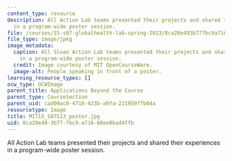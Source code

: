 ```yaml
---
content_type: resource
description: All Action Lab teams presented their projects and shared their experiences
  in a program-wide poster session.
file: /courses/15-s07-globalhealth-lab-spring-2013/8ca20e493b777bc9a71668ee0bad4ffb_MIT15_S07S13_poster.jpg
file_type: image/jpeg
image_metadata:
  caption: All Sloan Action Lab teams presented their projects and shared their experiences
    in a program-wide poster session.
  credit: Image courtesy of MIT OpenCourseWare.
  image-alt: People speaking in front of a poster.
learning_resource_types: []
ocw_type: OCWImage
parent_title: Applications Beyond the Course
parent_type: CourseSection
parent_uid: cad09ac0-4718-423b-a9fa-221959f7b04a
resourcetype: Image
title: MIT15_S07S13_poster.jpg
uid: 8ca20e49-3b77-7bc9-a716-68ee0bad4ffb
---
```

All Action Lab teams presented their projects and shared their experiences in a program-wide poster session.

